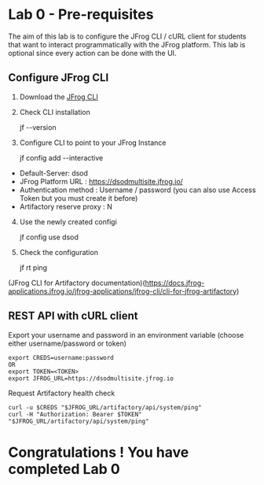 # Lab 0 - Pre-requisites

The aim of this lab is to configure the JFrog CLI / cURL client for students that want to interact programmatically with the JFrog platform. This lab is optional since every action can be done with the UI.

## Configure JFrog CLI

1. Download the [JFrog CLI](https://jfrog.com/getcli/)
2. Check CLI installation


      jf --version

3. Configure CLI to point to your JFrog Instance


      jf config add --interactive


- Default-Server: dsod
- JFrog Platform URL : https://dsodmultisite.jfrog.io/
- Authentication method : Username / password (you can also use Access Token but you must create it before)
- Artifactory reserve proxy : N

4. Use the newly created configi


      jf config use dsod

5. Check the configuration


      jf rt ping


(JFrog CLI for Artifactory documentation)(https://docs.jfrog-applications.jfrog.io/jfrog-applications/jfrog-cli/cli-for-jfrog-artifactory)


## REST API with cURL client

Export your username and password in an environment variable (choose either username/password or token)


    export CREDS=username:password
    OR 
    export TOKEN=<TOKEN>
    export JFROG_URL=https://dsodmultisite.jfrog.io


Request Artifactory health check


    curl -u $CREDS "$JFROG_URL/artifactory/api/system/ping"
    curl -H "Authorization: Bearer $TOKEN" "$JFROG_URL/artifactory/api/system/ping"




# Congratulations ! You have completed Lab 0
